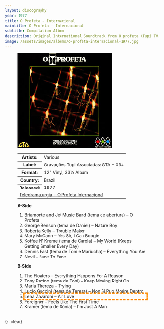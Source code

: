 ```yaml
---
layout: discography
year: 1977
title: O Profeta - Internacional
maintitle: O Profeta - Internacional
subtitle: Compilation Album
description: Original International Soundtrack from O profeta (Tupi TV, 1977/1978).
image: /assets/images/albums/o-profeta-internacional-1977.jpg
---
```


<figure class="fig1" id="BBC">
<img src="/assets/images/albums/o-profeta-internacional-1977.jpg" class="full-width" alt="Front Cover for the album O Profeta - Internacional (1977)" />
<figcaption>
<table>
<tr><th>Artists:</th><td>Various</td></tr>
<tr><th>Label:</th><td>Gravações Tupi Associadas: GTA - 034</td></tr>
<tr><th>Format:</th><td>12" Vinyl, 33⅓ Album</td></tr>
<tr><th>Country:</th><td>Brazil</td></tr>
<tr><th>Released:</th><td>1977</td></tr>
<tr><td colspan="2"><a class="external-link" href="http://teledramaturgia.com.br/o-profeta-internacional-1977/">Teledramaturgia -   O Profeta Internacional</a></td></tr>
</table>
</figcaption>
</figure>

<figure class="fig2" id="Tracks">
<figcaption>
<strong>A-Side</strong>
</figcaption>
<ol>
<li>Briamonte and Jet Music Band (tema de abertura) – O Profeta</li>
<li>George Benson (tema de Daniel) – Nature Boy</li>
<li>Roberta Kelly – Trouble Maker</li>
<li>Mary McCann – Yes Sir, I Can Boogie</li>
<li>Koffee N’ Kreme (tema de Carola) – My World (Keeps Getting Smaller Every Day)</li>
<li>Dennis East (tema de Toni e Mariucha) – Everything You Are</li>
<li>Nevil – Face To Face</li>
</ol>
<figcaption>
<strong>B-Side</strong>
</figcaption>
<ol>
<li>The Floaters – Everything Happens For A Reason</li>
<li>Tony Pacino (tema de Toni) – Keep Moving Right On</li>
<li>Maria Thereza – Trying</li>
<li>Lucio Guccini (tema de Teresa) – Non Si Puo Morire Dentro</li>
<li style="outline: 4px dashed darkorange;">Lena Zavaroni – Air Love</li>
<li>Foreigner – Feels Like The First Time</li>
<li>Kramer (tema de Sônia) – I'm Just A Man</li>
</ol>
</figure>

<br />{: .clear}
